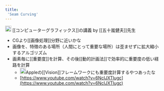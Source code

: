 ```yaml
---
title:
 'Seam Curving'
---
```


<img src='https://scrapbox.io/api/pages/blu3mo-public/情報科学の達人/icon' alt='情報科学の達人.icon' height="19.5"/> [[コンピューターグラフィックス]]の講義 by [[五十嵐健夫]]先生
- CGより[[画像処理]]分野に近いかな
- 画像を、特徴のある場所（人間にとって重要な場所）は歪ませずに拡大縮小するアルゴリズム
- 画素毎に[[重要度]]を計算、その後[[動的計画法]]で効率的に重要度の低い経路を計算
    - <img src='https://scrapbox.io/api/pages/blu3mo-public/blu3mo/icon' alt='blu3mo.icon' height="19.5"/>Appleの[[Vision]]フレームワークにも重要度計算するやつあったな
    - [https://www.youtube.com/watch?v=6NcIJXTlugc](https://www.youtube.com/watch?v=6NcIJXTlugc)